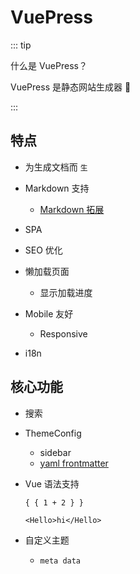 # VuePress

::: tip

什么是 VuePress？

VuePress 是静态网站生成器 :blue_heart:

:::

## 特点

- 为生成文档而 `生`

- Markdown 支持

  - [Markdown 拓展](https://vuepress.vuejs.org/zh/guide/markdown.html)

- SPA

- SEO 优化

- 懒加载页面

  - 显示加载进度

- Mobile 友好

  - Responsive

- i18n

## 核心功能

- 搜索

- ThemeConfig

  - sidebar
  - [yaml frontmatter](https://jekyllrb.com/docs/front-matter/)

- Vue 语法支持

  ```vue
  { { 1 + 2 } }
  ```

  ```vue
  <Hello>hi</Hello>
  ```

- 自定义主题
  - `meta data`
